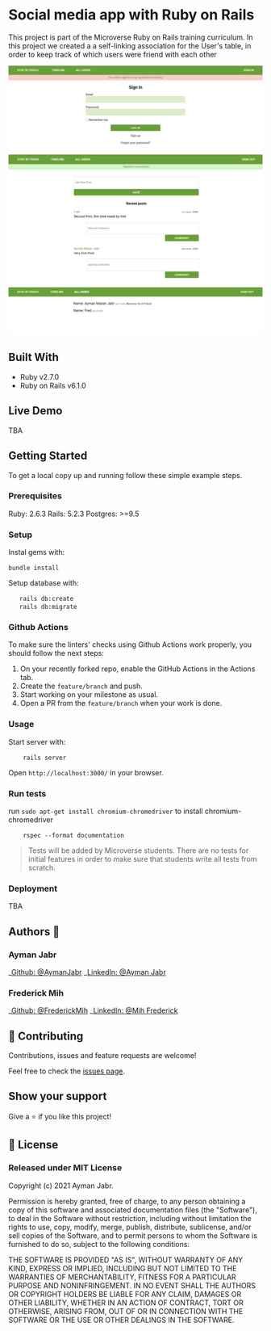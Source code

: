 # Social media app with Ruby on Rails

This project is part of the Microverse Ruby on Rails training curriculum. In this project we created a a self-linking association for the User's table, in order to keep track of which users were friend with each other

![Screenshot1](./app/assets/images/screenshot.JPG)
![Screenshot2](./app/assets/images/screenshot2.JPG)
![Screenshot3](./app/assets/images/screenshot3.JPG)

## Built With

- Ruby v2.7.0
- Ruby on Rails v6.1.0

## Live Demo

TBA


## Getting Started

To get a local copy up and running follow these simple example steps.

### Prerequisites

Ruby: 2.6.3
Rails: 5.2.3
Postgres: >=9.5

### Setup

Instal gems with:

```
bundle install
```

Setup database with:

```
   rails db:create
   rails db:migrate
```

### Github Actions

To make sure the linters' checks using Github Actions work properly, you should follow the next steps:

1. On your recently forked repo, enable the GitHub Actions in the Actions tab.
2. Create the `feature/branch` and push.
3. Start working on your milestone as usual.
4. Open a PR from the `feature/branch` when your work is done.


### Usage

Start server with:

```
    rails server
```

Open `http://localhost:3000/` in your browser.

### Run tests

run `sudo apt-get install chromium-chromedriver` to install chromium-chromedriver

```
    rspec --format documentation
```

> Tests will be added by Microverse students. There are no tests for initial features in order to make sure that students write all tests from scratch.

### Deployment

TBA

## Authors :bust_in_silhouette:
### Ayman Jabr
\_[Github: @AymanJabr](https://github.com/AymanJabr/)
\_[LinkedIn: @Ayman Jabr](https://www.linkedin.com/in/ayman-jabr/)
### Frederick Mih
\_[Github: @FrederickMih](https://github.com/FrederickMih)
\_[LinkedIn: @Mih Frederick](https://www.linkedin.com/in/frederick-mih/)

## 🤝 Contributing

Contributions, issues and feature requests are welcome!

Feel free to check the [issues page](https://github.com/AymanJabr/Social-Media-Website-RubyOnRails/issues).

## Show your support

Give a ⭐️ if you like this project!

## 📝 License

### Released under MIT License

Copyright (c) 2021 Ayman Jabr.

Permission is hereby granted, free of charge, to any person obtaining a copy of this software and associated documentation files (the "Software"), to deal in the Software without restriction, including without limitation the rights to use, copy, modify, merge, publish, distribute, sublicense, and/or sell copies of the Software, and to permit persons to whom the Software is furnished to do so, subject to the following conditions:

THE SOFTWARE IS PROVIDED "AS IS", WITHOUT WARRANTY OF ANY KIND, EXPRESS OR IMPLIED, INCLUDING BUT NOT LIMITED TO THE WARRANTIES OF MERCHANTABILITY, FITNESS FOR A PARTICULAR PURPOSE AND NONINFRINGEMENT. IN NO EVENT SHALL THE AUTHORS OR COPYRIGHT HOLDERS BE LIABLE FOR ANY CLAIM, DAMAGES OR OTHER LIABILITY, WHETHER IN AN ACTION OF CONTRACT, TORT OR OTHERWISE, ARISING FROM, OUT OF OR IN CONNECTION WITH THE SOFTWARE OR THE USE OR OTHER DEALINGS IN THE SOFTWARE.

